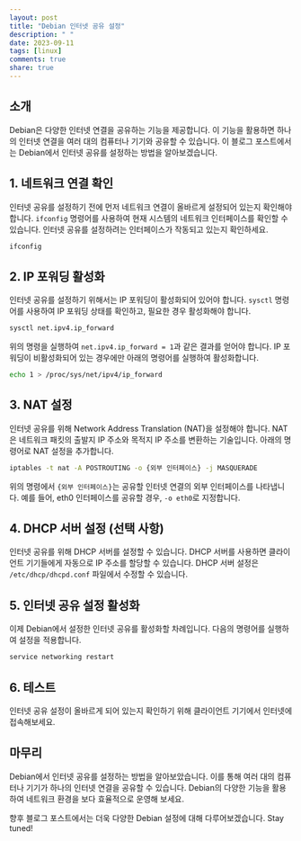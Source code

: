 ```yaml
---
layout: post
title: "Debian 인터넷 공유 설정"
description: " "
date: 2023-09-11
tags: [linux]
comments: true
share: true
---
```


## 소개
Debian은 다양한 인터넷 연결을 공유하는 기능을 제공합니다. 이 기능을 활용하면 하나의 인터넷 연결을 여러 대의 컴퓨터나 기기와 공유할 수 있습니다. 이 블로그 포스트에서는 Debian에서 인터넷 공유를 설정하는 방법을 알아보겠습니다.

## 1. 네트워크 연결 확인
인터넷 공유를 설정하기 전에 먼저 네트워크 연결이 올바르게 설정되어 있는지 확인해야 합니다. `ifconfig` 명령어를 사용하여 현재 시스템의 네트워크 인터페이스를 확인할 수 있습니다. 인터넷 공유를 설정하려는 인터페이스가 작동되고 있는지 확인하세요.

```bash
ifconfig
```

## 2. IP 포워딩 활성화
인터넷 공유를 설정하기 위해서는 IP 포워딩이 활성화되어 있어야 합니다. `sysctl` 명령어를 사용하여 IP 포워딩 상태를 확인하고, 필요한 경우 활성화해야 합니다.

```bash
sysctl net.ipv4.ip_forward
```

위의 명령을 실행하여 `net.ipv4.ip_forward = 1`과 같은 결과를 얻어야 합니다. IP 포워딩이 비활성화되어 있는 경우에만 아래의 명령어를 실행하여 활성화합니다.

```bash
echo 1 > /proc/sys/net/ipv4/ip_forward
```

## 3. NAT 설정
인터넷 공유를 위해 Network Address Translation (NAT)을 설정해야 합니다. NAT은 네트워크 패킷의 출발지 IP 주소와 목적지 IP 주소를 변환하는 기술입니다. 아래의 명령어로 NAT 설정을 추가합니다.

```bash
iptables -t nat -A POSTROUTING -o {외부 인터페이스} -j MASQUERADE
```

위의 명령에서 `{외부 인터페이스}`는 공유할 인터넷 연결의 외부 인터페이스를 나타냅니다. 예를 들어, eth0 인터페이스를 공유할 경우, `-o eth0`로 지정합니다.

## 4. DHCP 서버 설정 (선택 사항)
인터넷 공유를 위해 DHCP 서버를 설정할 수 있습니다. DHCP 서버를 사용하면 클라이언트 기기들에게 자동으로 IP 주소를 할당할 수 있습니다. DHCP 서버 설정은 `/etc/dhcp/dhcpd.conf` 파일에서 수정할 수 있습니다.

## 5. 인터넷 공유 설정 활성화
이제 Debian에서 설정한 인터넷 공유를 활성화할 차례입니다. 다음의 명령어를 실행하여 설정을 적용합니다.

```bash
service networking restart
```

## 6. 테스트
인터넷 공유 설정이 올바르게 되어 있는지 확인하기 위해 클라이언트 기기에서 인터넷에 접속해보세요.

## 마무리
Debian에서 인터넷 공유를 설정하는 방법을 알아보았습니다. 이를 통해 여러 대의 컴퓨터나 기기가 하나의 인터넷 연결을 공유할 수 있습니다. Debian의 다양한 기능을 활용하여 네트워크 환경을 보다 효율적으로 운영해 보세요.

향후 블로그 포스트에서는 더욱 다양한 Debian 설정에 대해 다루어보겠습니다. Stay tuned!